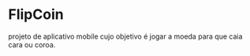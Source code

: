 # FlipCoin

projeto de aplicativo mobile cujo objetivo é jogar a moeda para que caia cara ou coroa.

